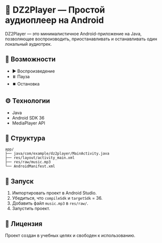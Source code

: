 # 🎵 DZ2Player — Простой аудиоплеер на Android

DZ2Player — это минималистичное Android-приложение на Java, позволяющее воспроизводить, приостанавливать и останавливать один локальный аудиотрек.

## 🚀 Возможности
- ▶️ Воспроизведение
- ⏸️ Пауза
- ⏹️ Остановка

## ⚙️ Технологии
- Java
- Android SDK 36
- MediaPlayer API

## 📁 Структура
```
app/
├── java/com/example/dz2player/MainActivity.java
├── res/layout/activity_main.xml
├── res/raw/music.mp3
└── AndroidManifest.xml
```

## 🔧 Запуск
1. Импортировать проект в Android Studio.
2. Убедиться, что `compileSdk` и `targetSdk` = 36.
3. Добавить файл `music.mp3` в `res/raw/`.
4. Запустить проект.

## 🪪 Лицензия
Проект создан в учебных целях и свободен к использованию.
